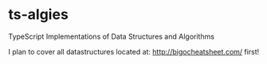 # ts-algies
TypeScript Implementations of Data Structures and Algorithms

I plan to cover all datastructures located at: http://bigocheatsheet.com/ first!